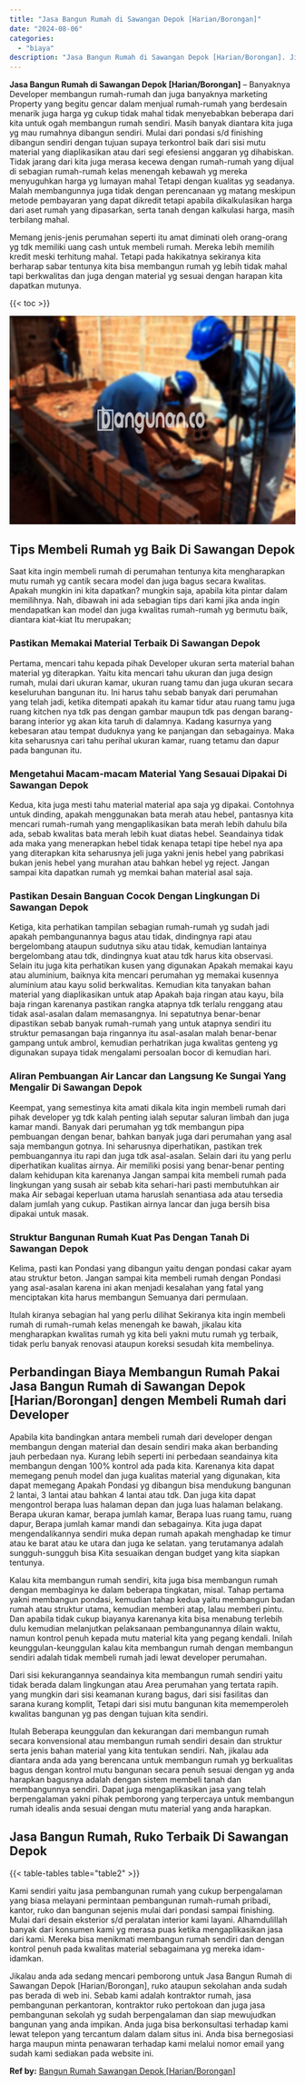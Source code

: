 ```yaml
---
title: "Jasa Bangun Rumah di Sawangan Depok [Harian/Borongan]"
date: "2024-08-06"
categories: 
  - "biaya"
description: "Jasa Bangun Rumah di Sawangan Depok [Harian/Borongan]. Jikalau anda ada sedang mencari pemborong untuk Jasa Bangun Rumah di Sawangan Depok [Harian/Borongan..."
---
```


**Jasa Bangun Rumah di Sawangan Depok \[Harian/Borongan\]** – Banyaknya Developer membangun rumah-rumah dan juga banyaknya marketing Property yang begitu gencar dalam menjual rumah-rumah yang berdesain menarik juga harga yg cukup tidak mahal tidak menyebabkan beberapa dari kita untuk ogah membangun rumah sendiri. Masih banyak diantara kita juga yg mau rumahnya dibangun sendiri. Mulai dari pondasi s/d finishing dibangun sendiri dengan tujuan supaya terkontrol baik dari sisi mutu material yang diaplikasikan atau dari segi efesiensi anggaran yg dihabiskan. Tidak jarang dari kita juga merasa kecewa dengan rumah-rumah yang dijual di sebagian rumah-rumah kelas menengah kebawah yg mereka menyuguhkan harga yg lumayan mahal Tetapi dengan kualitas yg seadanya. Malah membangunnya juga tidak dengan perencanaan yg matang meskipun metode pembayaran yang dapat dikredit tetapi apabila dikalkulasikan harga dari aset rumah yang dipasarkan, serta tanah dengan kalkulasi harga, masih terbilang mahal.

Memang jenis-jenis perumahan seperti itu amat diminati oleh orang-orang yg tdk memiliki uang cash untuk membeli rumah. Mereka lebih memilih kredit meski terhitung mahal. Tetapi pada hakikatnya sekiranya kita berharap sabar tentunya kita bisa membangun rumah yg lebih tidak mahal tapi berkwalitas dan juga dengan material yg sesuai dengan harapan kita dapatkan mutunya.

{{< toc >}}

![Jasa Bangun Rumah di Sawangan Depok [Harian/Borongan]](/images/borong-bangunan-39.png)

## Tips Membeli Rumah yg Baik Di Sawangan Depok

Saat kita ingin membeli rumah di perumahan tentunya kita mengharapkan mutu rumah yg cantik secara model dan juga bagus secara kwalitas. Apakah mungkin ini kita dapatkan? mungkin saja, apabila kita pintar dalam memilihnya. Nah, dibawah ini ada sebagian tips dari kami jika anda ingin mendapatkan kan model dan juga kwalitas rumah-rumah yg bermutu baik, diantara kiat-kiat Itu merupakan;

### Pastikan Memakai Material Terbaik Di Sawangan Depok

Pertama, mencari tahu kepada pihak Developer ukuran serta material bahan material yg diterapkan. Yaitu kita mencari tahu ukuran dan juga design rumah, mulai dari ukuran kamar, ukuran ruang tamu dan juga ukuran secara keseluruhan bangunan itu. Ini harus tahu sebab banyak dari perumahan yang telah jadi, ketika ditempati apakah itu kamar tidur atau ruang tamu juga ruang kitchen nya tdk pas dengan gambar maupun tdk pas dengan barang-barang interior yg akan kita taruh di dalamnya. Kadang kasurnya yang kebesaran atau tempat duduknya yang ke panjangan dan sebagainya. Maka kita seharusnya cari tahu perihal ukuran kamar, ruang tetamu dan dapur pada bangunan itu.

### Mengetahui Macam-macam Material Yang Sesauai Dipakai Di Sawangan Depok

Kedua, kita juga mesti tahu material material apa saja yg dipakai. Contohnya untuk dinding, apakah menggunakan bata merah atau hebel, pantasnya kita mencari rumah-rumah yang mengaplikasikan bata merah lebih dahulu bila ada, sebab kwalitas bata merah lebih kuat diatas hebel. Seandainya tidak ada maka yang menerapkan hebel tidak kenapa tetapi tipe hebel nya apa yang diterapkan kita seharusnya jeli juga yakni jenis hebel yang pabrikasi bukan jenis hebel yang murahan atau bahkan hebel yg reject. Jangan sampai kita dapatkan rumah yg memkai bahan material asal saja.

### Pastikan Desain Banguan Cocok Dengan Lingkungan Di Sawangan Depok

Ketiga, kita perhatikan tampilan sebagian rumah-rumah yg sudah jadi apakah pembangunannya bagus atau tidak, dindingnya rapi atau bergelombang ataupun sudutnya siku atau tidak, kemudian lantainya bergelombang atau tdk, dindingnya kuat atau tdk harus kita observasi. Selain itu juga kita perhatikan kusen yang digunakan Apakah memakai kayu atau aluminium, baiknya kita mencari perumahan yg memakai kusennya aluminium atau kayu solid berkwalitas. Kemudian kita tanyakan bahan material yang diaplikasikan untuk atap Apakah baja ringan atau kayu, bila baja ringan karenanya pastikan rangka atapnya tdk terlalu renggang atau tidak asal-asalan dalam memasangnya. Ini sepatutnya benar-benar dipastikan sebab banyak rumah-rumah yang untuk atapnya sendiri itu struktur pemasangan baja ringannya itu asal-asalan malah benar-benar gampang untuk ambrol, kemudian perhatrikan juga kwalitas genteng yg digunakan supaya tidak mengalami persoalan bocor di kemudian hari.

### Aliran Pembuangan Air Lancar dan Langsung Ke Sungai Yang Mengalir Di Sawangan Depok

Keempat, yang semestinya kita amati dikala kita ingin membeli rumah dari pihak developer yg tdk kalah penting ialah seputar saluran limbah dan juga kamar mandi. Banyak dari perumahan yg tdk membangun pipa pembuangan dengan benar, bahkan banyak juga dari perumahan yang asal saja membangun gotnya. Ini seharusnya diperhatikan, pastikan trek pembuangannya itu rapi dan juga tdk asal-asalan. Selain dari itu yang perlu diperhatikan kualitas airnya. Air memiliki posisi yang benar-benar penting dalam kehidupan kita karenanya Jangan sampai kita membeli rumah pada lingkungan yang susah air sebab kita sehari-hari pasti membutuhkan air maka Air sebagai keperluan utama haruslah senantiasa ada atau tersedia dalam jumlah yang cukup. Pastikan airnya lancar dan juga bersih bisa dipakai untuk masak.

### Struktur Bangunan Rumah Kuat Pas Dengan Tanah Di Sawangan Depok

Kelima, pasti kan Pondasi yang dibangun yaitu dengan pondasi cakar ayam atau struktur beton. Jangan sampai kita membeli rumah dengan Pondasi yang asal-asalan karena ini akan menjadi kesalahan yang fatal yang menciptakan kita harus membangun Semuanya dari permulaan.

Itulah kiranya sebagian hal yang perlu dilihat Sekiranya kita ingin membeli rumah di rumah-rumah kelas menengah ke bawah, jikalau kita mengharapkan kwalitas rumah yg kita beli yakni mutu rumah yg terbaik, tidak perlu banyak renovasi ataupun koreksi sesudah kita membelinya.

## Perbandingan Biaya Membangun Rumah Pakai Jasa Bangun Rumah di Sawangan Depok \[Harian/Borongan\] dengen Membeli Rumah dari Developer

Apabila kita bandingkan antara membeli rumah dari developer dengan membangun dengan material dan desain sendiri maka akan berbanding jauh perbedaan nya. Kurang lebih seperti ini perbedaan seandainya kita membangun dengan 100% kontrol ada pada kita. Karenanya kita dapat memegang penuh model dan juga kualitas material yang digunakan, kita dapat memegang Apakah Pondasi yg dibangun bisa mendukung bangunan 2 lantai, 3 lantai atau bahkan 4 lantai atau tdk. Dan juga kita dapat mengontrol berapa luas halaman depan dan juga luas halaman belakang. Berapa ukuran kamar, berapa jumlah kamar, Berapa luas ruang tamu, ruang dapur, Berapa jumlah kamar mandi dan sebagainya. Kita juga dapat mengendalikannya sendiri muka depan rumah apakah menghadap ke timur atau ke barat atau ke utara dan juga ke selatan. yang terutamanya adalah sungguh-sungguh bisa Kita sesuaikan dengan budget yang kita siapkan tentunya.

Kalau kita membangun rumah sendiri, kita juga bisa membangun rumah dengan membaginya ke dalam beberapa tingkatan, misal. Tahap pertama yakni membangun pondasi, kemudian tahap kedua yaitu membangun badan rumah atau struktur utama, kemudian memberi atap, lalau memberi pintu. Dan apabila tidak cukup biayanya karenanya kita bisa menabung terlebih dulu kemudian melanjutkan pelaksanaan pembangunannya dilain waktu, namun kontrol penuh kepada mutu material kita yang pegang kendali. Inilah keunggulan-keunggulan kalau kita membangun rumah dengan membangun sendiri adalah tidak membeli rumah jadi lewat developer perumahan.

Dari sisi kekurangannya seandainya kita membangun rumah sendiri yaitu tidak berada dalam lingkungan atau Area perumahan yang tertata rapih. yang mungkin dari sisi keamanan kurang bagus, dari sisi fasilitas dan sarana kurang komplit, Tetapi dari sisi mutu bangunan kita mememperoleh kwalitas bangunan yg pas dengan tujuan kita sendiri.

Itulah Beberapa keunggulan dan kekurangan dari membangun rumah secara konvensional atau membangun rumah sendiri desain dan struktur serta jenis bahan material yang kita tentukan sendiri. Nah, jikalau ada diantara anda ada yang berencana untuk membangun rumah yg berkualitas bagus dengan kontrol mutu bangunan secara penuh sesuai dengan yg anda harapkan bagusnya adalah dengan sistem membeli tanah dan membangunnya sendiri. Dapat juga mengaplikasikan jasa yang telah berpengalaman yakni pihak pemborong yang terpercaya untuk membangun rumah idealis anda sesuai dengan mutu material yang anda harapkan.

## Jasa Bangun Rumah, Ruko Terbaik Di Sawangan Depok

{{< table-tables table="table2" >}}

Kami sendiri yaitu jasa pembangunan rumah yang cukup berpengalaman yang biasa melayani permintaan pembangunan rumah-rumah pribadi, kantor, ruko dan bangunan sejenis mulai dari pondasi sampai finishing. Mulai dari desain eksterior s/d peralatan interior kami layani. Alhamdulillah banyak dari konsumen kami yg merasa puas ketika mengaplikasikan jasa dari kami. Mereka bisa menikmati membangun rumah sendiri dan dengan kontrol penuh pada kwalitas material sebagaimana yg mereka idam-idamkan.

Jikalau anda ada sedang mencari pemborong untuk Jasa Bangun Rumah di Sawangan Depok \[Harian/Borongan\], ruko ataupun sekolahan anda sudah pas berada di web ini. Sebab kami adalah kontraktor rumah, jasa pembangunan perkantoran, kontraktor ruko pertokoan dan juga jasa pembangunan sekolah yg sudah berpengalaman dan siap mewujudkan bangunan yang anda impikan. Anda juga bisa berkonsultasi terhadap kami lewat telepon yang tercantum dalam dalam situs ini. Anda bisa bernegosiasi harga maupun minta penawaran terhadap kami melalui nomor email yang sudah kami sediakan pada website ini.

**Ref by:** [Bangun Rumah Sawangan Depok [Harian/Borongan]](https://id.wikipedia.org/wiki/Bangun)
